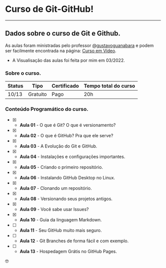 # Curso de Git-GitHub!
___
## Dados sobre o curso de Git e Github.

As aulas foram ministradas pelo professor [@gustavoguanabara](https://github.com/gustavoguanabara) e podem ser facilmente encontrada na página: [Curso em Vídeo](cursoemvideo.com). 
   * A Visualisação das aulas foi feita por mim em 03/2022.

### Sobre o curso.
Status | Tipo |Certificado | Tempo total do curso
--- | --- | --- | --- 
10/13 | Gratuito | Pago | 20h

### Conteúdo Programático do curso.
- [x] - **Aula 01** - O que é Git? O que é versionamento?
- [x] - **Aula 02** - O que é GitHub? Pra que ele serve?
- [x] - **Aula 03** - A Evolução do Git e GitHub.
- [x] - **Aula 04** - Instalações e configurações importantes.
- [x] - **Aula 05** - Criando o primeiro repositório.
- [x] - **Aula 06** - Instalando GitHub Desktop no Linux.
- [x] - **Aula 07** - Clonando um repositório.
- [x] - **Aula 08** - Versionando seus projetos antigos.
- [x] - **Aula 09** - Você sabe usar Issues?
- [x] - **Aula 10** - Guia da linguagem Markdown.
- [ ] - **Aula 11** - Seu GitHub muito mais seguro.
- [ ] - **Aula 12** - Git Branches de forma fácil e com exemplo.
- [ ] - **Aula 13** - Hospedagem Grátis no GitHub Pages.

🤓
